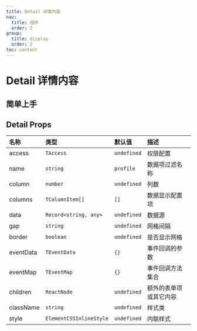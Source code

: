 ```yaml
---
title: Detail 详情内容
nav:
  title: 组件
  order: 2
group:
  title: display
  order: 2
toc: content
---
```


# Detail 详情内容

## 简单上手

<code src="./demo/base"></code>

## Detail Props

| 名称      | 类型                    | 默认值      | 描述                   |
| :-------- | :---------------------- | :---------- | :--------------------- |
| access    | `TAccess`               | `undefined` | 权限配置               |
| name      | `string`                | `profile`   | 数据项过滤名称         |
| column    | `number`                | `undefined` | 列数                   |
| columns   | `TColumnItem[]`         | `[]`        | 数据显示配置项         |
| data      | `Record<string, any>`   | `undefined` | 数据源                 |
| gap       | `string`                | `undefined` | 网格间隔               |
| border    | `boolean`               | `undefined` | 是否显示网格           |
| eventData | `TEventData`            | `{}`        | 事件回调的参数         |
| eventMap  | `TEventMap`             | `{}`        | 事件回调方法集合       |
| children  | `ReactNode`             | `undefined` | 额外的表单项或其它内容 |
| className | `string`                | `undefined` | 样式类                 |
| style     | `ElementCSSInlineStyle` | `undefined` | 内联样式               |
